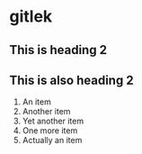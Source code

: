 # gitlek

## This is heading 2 

<h2>This is also heading 2</h2>

1. An item
2. Another item
3. Yet another item
4. One more item  
5. Actually an item
